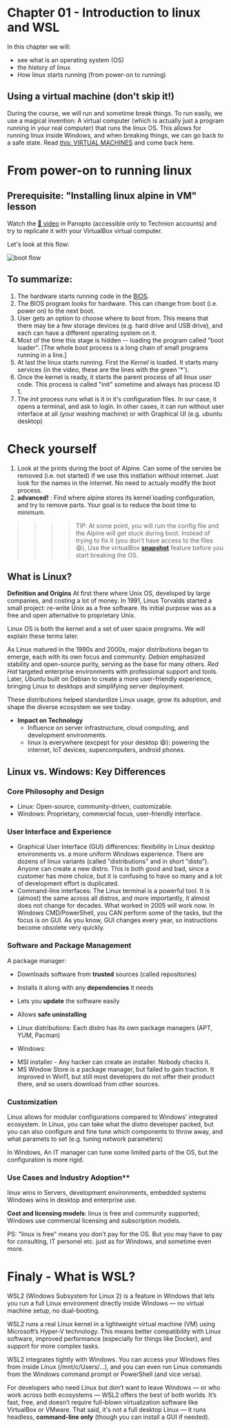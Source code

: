 # Chapter 01 - Introduction to linux and WSL

In this chapter we will:

- see what is an operating system (OS)
- the history of linux
- How linux starts running (from power-on to running)



## Using a virtual machine (don't skip it!)
During the course, we will run and sometime break things. To run easily, we use a magical invention: A virtual computer (which is actually just a program running in your real computer) that runs the linux OS.
This allows for running linux inside Windows, and when breaking things, we can go back to a safe state.
Read [this: VIRTUAL MACHINES](./virtual_machines.md) and come back here.


# From power-on to running linux

## Prerequisite: "Installing linux alpine in VM" lesson

Watch the [🎥 video](https://panoptotech.cloud.panopto.eu/Panopto/Pages/Viewer.aspx?id=141815e4-0c6f-4176-b022-b2b000826174) in Panopto (accessible only to Technion accounts) and try to replicate it with your VirtualBox virtual computer.

Let's look at this flow:

<!-- ![boot flow](./resources/01911933-5a25-4dba-a57c-d9bd65680d84_1280x1664.webp)
-->

![boot flow](https://miro.medium.com/v2/resize:fit:720/format:webp/1*sjr7OoJ3xS5VZxoZ6_YF6w.png)






## To summarize:
1. The hardware starts running code in the [BIOS](https://en.wikipedia.org/wiki/BIOS).
2. The BIOS program looks for hardware. This can change from boot (i.e. power on) to the next boot.
3. User gets an option to choose where to boot from. This means that there may be a few storage devices (e.g. hard drive and USB drive), and each can have a different operating system on it.
4. Most of the time this stage is hidden -- loading the program called "boot loader". [The whole boot process is a long chain of small programs running in a line.]
5. At last the linux starts running. First the *Kernel* is loaded. It starts many services (in the video, these are the lines with the green '*').
6. Once the kernel is ready, it starts the parent process of all linux *user* code. This process is called "init" sometime and always has process ID 1.
7. The *init* process runs what is it in it's configuration files. In our case, it opens a terminal, and ask to login. In other cases, it can run without user interface at all (your washing machine) or with Graphical UI (e.g. ubuntu desktop)

# Check yourself
1. Look at the prints during the boot of Alpine. Can some of the servies be removed (i.e. not started) if we use this instlation without internet. Just look for the names in the internet. No need to actualy modify the boot process.
2. **advanced!** : Find where alpine stores its kernel loading configuration, and try to remove parts. Your goal is to reduce the boot time to minimum.
  
  >>>> TIP: At some point, you will ruin the config file and the Alpine will get stuck during boot. Instead of trying to fix it (you don't have access to the files 😄), Use the virtualBox [**snapshot**](https://docs.oracle.com/en/virtualization/virtualbox/6.0/user/snapshots.html) feature before you start breaking the OS.



##  What is Linux?

**Definition and Origins**
  At first there where Unix OS, developed by large companies, and costing a lot of money. In 1991, Linus Torvalds started a small project: re-write Unix as a free software. Its initial purpose was as a free and open alternative to proprietary Unix.

  Linux OS is both the kernel and a set of user space programs. We will explain these terms later.

 
As Linux matured in the 1990s and 2000s, major distributions began to emerge, each with its own focus and community. *Debian* emphasized stability and open-source purity, serving as the base for many others. *Red Hat* targeted enterprise environments with professional support and tools. Later, *Ubuntu* built on Debian to create a more user-friendly experience, bringing Linux to desktops and simplifying server deployment. 

These distributions helped standardize Linux usage, grow its adoption, and shape the diverse ecosystem we see today.

- **Impact on Technology**
  - Influence on server infrastructure, cloud computing, and development environments.
  - linux is everywhere (excpept for your desktop 😄): powering the internet, IoT devices, supercomputers, android phones.



## Linux vs. Windows: Key Differences

### Core Philosophy and Design
  - Linux: Open-source, community-driven, customizable.
  - Windows: Proprietary, commercial focus, user-friendly interface.

### User Interface and Experience
  - Graphical User Interface (GUI) differences: flexibility in Linux desktop environments vs. a more uniform Windows experience.
  There are dozens of linux variants (called "distributions" and in short "disto"). Anyone can create a new distro. This is both good and bad, since a customer has more choice, but it is confusing to have so many and a lot of development effort is duplicated.
  - Command-line interfaces: The Linux terminal is a powerful tool. It is (almost) the same across all distros, and more importantly, it almost does not change for decades. What worked in 2005 will work now. 
  In Windows CMD/PowerShell, you CAN perform some of the tasks, but the focus is on GUI. As you know, GUI changes every year, so instructions become obsolete very quickly.


### Software and Package Management

A package manager:

 - Downloads software from **trusted** sources (called repositories)
 - Installs it along with any **dependencies** it needs
 - Lets you **update** the software easily
 - Allows **safe uninstalling**



  - Linux distributions:
     Each distro has its own  package managers (APT, YUM, Pacman)
  - Windows:
   *  MSI installer - Any hacker can create an installer. Nobody checks it.
   *  MS Window Store is a package manager, but failed to gain traction. It improved in Win11, but still most developers do not offer their product there, and so users download from other sources.



### Customization
  
   Linux allows for modular configurations compared to Windows’ integrated ecosystem.
   In Linux, you can take what the distro developer packed, but you can also configure and fine tune which components to throw away, and what paramets to set (e.g. tuning network parameters)

   In Windows, An IT manager can tune some limited parts of the OS, but the configuration is more rigid.


### Use Cases and Industry Adoption**
  linux wins in  Servers, development environments, embedded systems
  Windows wins in desktop and enterprise use.

  **Cost and licensing models**: linux is free and community supported; Windows use commercial licensing and subscription models.

  PS: "linux is free" means you don't pay for the OS. But you may have to pay for consulting, IT personel etc. just as for Windows, and sometime even more.
  

# Finaly - What is WSL?

WSL2 (Windows Subsystem for Linux 2) is a feature in Windows that lets you run a full Linux environment directly inside Windows — no virtual machine setup, no dual-booting. 

WSL2 runs a real Linux kernel in a lightweight virtual machine (VM) using Microsoft’s Hyper-V technology. This means better compatibility with Linux software, improved performance (especially for things like Docker), and support for more complex tasks.

WSL2 integrates tightly with Windows. You can access your Windows files from inside Linux (/mnt/c/Users/...), and you can even run Linux commands from the Windows command prompt or PowerShell (and vice versa).

For developers who need Linux but don’t want to leave Windows — or who work across both ecosystems — WSL2 offers the best of both worlds. It’s fast, free, and doesn’t require full-blown virtualization software like VirtualBox or VMware. That said, it's not a full desktop Linux — it runs headless, **command-line only** (though you can install a GUI if needed).